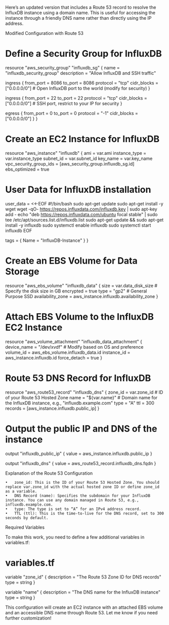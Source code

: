 Here’s an updated version that includes a Route 53 record to resolve the InfluxDB instance using a domain name. This is useful for accessing the instance through a friendly DNS name rather than directly using the IP address.

Modified Configuration with Route 53

# Define a Security Group for InfluxDB
resource "aws_security_group" "influxdb_sg" {
  name        = "influxdb_security_group"
  description = "Allow InfluxDB and SSH traffic"

  ingress {
    from_port   = 8086
    to_port     = 8086
    protocol    = "tcp"
    cidr_blocks = ["0.0.0.0/0"]  # Open InfluxDB port to the world (modify for security)
  }

  ingress {
    from_port   = 22
    to_port     = 22
    protocol    = "tcp"
    cidr_blocks = ["0.0.0.0/0"]  # SSH port, restrict to your IP for security
  }

  egress {
    from_port   = 0
    to_port     = 0
    protocol    = "-1"
    cidr_blocks = ["0.0.0.0/0"]
  }
}

# Create an EC2 Instance for InfluxDB
resource "aws_instance" "influxdb" {
  ami                    = var.ami
  instance_type          = var.instance_type
  subnet_id              = var.subnet_id
  key_name               = var.key_name
  vpc_security_group_ids = [aws_security_group.influxdb_sg.id]
  ebs_optimized          = true

  # User Data for InfluxDB installation
  user_data = <<-EOF
              #!/bin/bash
              sudo apt-get update
              sudo apt-get install -y wget
              wget -qO- https://repos.influxdata.com/influxdb.key | sudo apt-key add -
              echo "deb https://repos.influxdata.com/ubuntu focal stable" | sudo tee /etc/apt/sources.list.d/influxdb.list
              sudo apt-get update && sudo apt-get install -y influxdb
              sudo systemctl enable influxdb
              sudo systemctl start influxdb
              EOF

  tags = {
    Name = "InfluxDB-Instance"
  }
}

# Create an EBS Volume for Data Storage
resource "aws_ebs_volume" "influxdb_data" {
  size              = var.data_disk_size  # Specify the disk size in GB
  encrypted         = true
  type              = "gp2"               # General Purpose SSD
  availability_zone = aws_instance.influxdb.availability_zone
}

# Attach EBS Volume to the InfluxDB EC2 Instance
resource "aws_volume_attachment" "influxdb_data_attachment" {
  device_name = "/dev/xvdf"  # Modify based on OS and preference
  volume_id   = aws_ebs_volume.influxdb_data.id
  instance_id = aws_instance.influxdb.id
  force_detach = true
}

# Route 53 DNS Record for InfluxDB
resource "aws_route53_record" "influxdb_dns" {
  zone_id = var.zone_id  # ID of your Route 53 Hosted Zone
  name    = "${var.name}"  # Domain name for the InfluxDB instance, e.g., "influxdb.example.com"
  type    = "A"
  ttl     = 300
  records = [aws_instance.influxdb.public_ip]
}

# Output the public IP and DNS of the instance
output "influxdb_public_ip" {
  value = aws_instance.influxdb.public_ip
}

output "influxdb_dns" {
  value = aws_route53_record.influxdb_dns.fqdn
}

Explanation of the Route 53 Configuration

	•	zone_id: This is the ID of your Route 53 Hosted Zone. You should replace var.zone_id with the actual hosted zone ID or define zone_id as a variable.
	•	DNS Record (name): Specifies the subdomain for your InfluxDB instance. You can use any domain managed in Route 53, e.g., influxdb.example.com.
	•	type: The type is set to “A” for an IPv4 address record.
	•	TTL (ttl): This is the time-to-live for the DNS record, set to 300 seconds by default.

Required Variables

To make this work, you need to define a few additional variables in variables.tf:

# variables.tf

variable "zone_id" {
  description = "The Route 53 Zone ID for DNS records"
  type        = string
}

variable "name" {
  description = "The DNS name for the InfluxDB instance"
  type        = string
}

This configuration will create an EC2 instance with an attached EBS volume and an accessible DNS name through Route 53. Let me know if you need further customization!